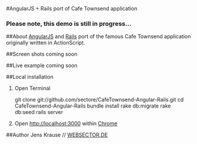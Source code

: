 #AngularJS + Rails port of Cafe Townsend application

### Please note, this demo is still in progress...

##About
[AngularJS](http://http://angularjs.org/) and [Rails](http://rubyonrails.org/) port of the famous Cafe Townsend application originally written in ActionScript.

##Screen shots
coming soon

##Live example
coming soon

##Local installation
1) Open Terminal

	git clone git://github.com/sectore/CafeTownsend-Angular-Rails.git
	cd CafeTownsend-Angular-Rails
	bundle install
	rake db:migrate
	rake db:seed
	rails server

2) Open [http://localhost:3000](http://localhost:3000/) within [Chrome](https://www.google.com/chrome)


##Author
Jens Krause // [WEBSECTOR.DE](http://www.websector.de)
